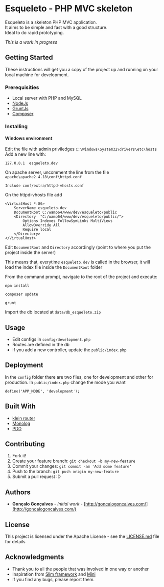# Esqueleto - PHP MVC skeleton

Esqueleto is a skeleton PHP MVC application.<br>
It aims to be simple and fast with a good structure.<br>
Ideal to do rapid prototyping.

*This is a work in progress*

## Getting Started

These instructions will get you a copy of the project up and running on your local machine for development.

### Prerequisities

+ Local server with PHP and MySQL
+ [NodeJs](https://nodejs.org/en/)
+ [GruntJs](http://gruntjs.com/)
+ [Composer](https://getcomposer.org/)


### Installing

#### Windows environment

Edit the file with admin priviledges  `C:\Windows\System32\drivers\etc\hosts`<br>
Add a new line with:
```
127.0.0.1  esqueleto.dev
```

On apache server, uncomment the line from the file `apache\apache2.4.18\conf\httpd.conf`

```
Include conf/extra/httpd-vhosts.conf
```

On the httpd-vhosts file add

```
<VirtualHost *:80>
    ServerName esqueleto.dev
    DocumentRoot C:/wamp64/www/dev/esqueleto/public
    <Directory  "C:/wamp64/www/dev/esqueleto/public/">
        Options Indexes FollowSymLinks MultiViews
        AllowOverride All
        Require local
    </Directory>
</VirtualHost>
```

Edit `DocumentRoot` and `Directory` accordingly (point to where you put the project inside the server)<br>

This means that, everytime `esqueleto.dev` is called in the browser, it will load the index file inside the `DocumentRoot` folder

From the command prompt, navigate to the root of the project and execute:
```
npm install
```
```
composer update
```
```
grunt
```

Import the db located at `data/db_esqueleto.zip`

## Usage

+ Edit configs in `config/development.php`
+ Routes are defined in the db
+ If you add a new controller, update the `public/index.php`

## Deployment

In the `config` folder there are two files, one for development and other for production. In `public/index.php` change the mode you want
```
define('APP_MODE', 'development');
```

## Built With

* [klein router](https://github.com/klein/klein.php)
* [Monolog](https://github.com/Seldaek/monolog)
* [PDO](http://php.net/manual/en/book.pdo.php)

## Contributing

1. Fork it!
2. Create your feature branch: `git checkout -b my-new-feature`
3. Commit your changes: `git commit -am 'Add some feature'`
4. Push to the branch: `git push origin my-new-feature`
5. Submit a pull request :D

## Authors

* **Gonçalo Gonçalves** - *Initial work* - [http://goncalogoncalves.com/](http://goncalogoncalves.com/)

## License

This project is licensed under the Apache License - see the [LICENSE.md](LICENSE.md) file for details

## Acknowledgments

* Thank you to all the people that was involved in one way or another
* Inspiration from [Slim framework](http://www.slimframework.com/) and [Mini](https://github.com/panique/mini)
* If you find any bugs, please report them.
